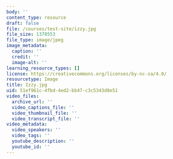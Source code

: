 ```yaml
---
body: ''
content_type: resource
draft: false
file: /courses/test-site/izzy.jpg
file_size: 1378553
file_type: image/jpeg
image_metadata:
  caption: ''
  credit: ''
  image-alt: ''
learning_resource_types: []
license: https://creativecommons.org/licenses/by-nc-sa/4.0/
resourcetype: Image
title: Izzy.jpg
uid: 51ef961c-4fbd-4ed2-bb47-c3c5343d8e51
video_files:
  archive_url: ''
  video_captions_file: ''
  video_thumbnail_file: ''
  video_transcript_file: ''
video_metadata:
  video_speakers: ''
  video_tags: ''
  youtube_description: ''
  youtube_id: ''
---
```

